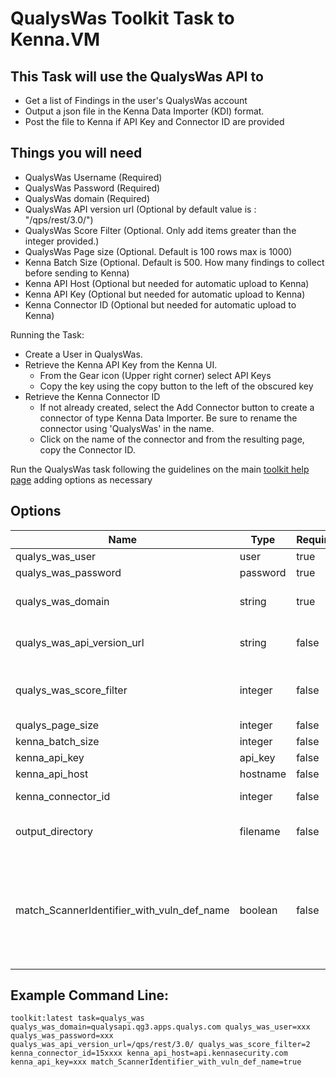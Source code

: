 # QualysWas Toolkit Task to Kenna.VM

## This Task will use the QualysWas API to

- Get a list of Findings in the user's QualysWas account
- Output a json file in the Kenna Data Importer (KDI) format.
- Post the file to Kenna if API Key and Connector ID are provided

## Things you will need

- QualysWas Username (Required)
- QualysWas Password (Required)
- QualysWas domain (Required)
- QualysWas API version url (Optional by default value is : "/qps/rest/3.0/")
- QualysWas Score Filter (Optional. Only add items greater than the integer provided.)
- QualysWas Page size (Optional. Default is 100 rows max is 1000)
- Kenna Batch Size (Optional. Default is 500. How many findings to collect before sending to Kenna)
- Kenna API Host (Optional but needed for automatic upload to Kenna)
- Kenna API Key (Optional but needed for automatic upload to Kenna)
- Kenna Connector ID (Optional but needed for automatic upload to Kenna)

Running the Task:

- Create a User in QualysWas.
- Retrieve the Kenna API Key from the Kenna UI.
  - From the Gear icon (Upper right corner) select API Keys
  - Copy the key using the copy button to the left of the obscured key
- Retrieve the Kenna Connector ID
  - If not already created, select the Add Connector button to create a connector of type Kenna Data Importer. Be sure to rename the connector using 'QualysWas' in the name.
  - Click on the name of the connector and from the resulting page, copy the Connector ID.

Run the QualysWas task following the guidelines on the main [toolkit help page](https://github.com/KennaPublicSamples/toolkit#calling-a-specific-task) adding options as necessary

## Options

| Name | Type | Required | Description |
| ---- | ---- | ---- | ---- |
| qualys_was_user |user | true | QualysWas Username |
| qualys_was_password |password | true | QualysWas Password |
| qualys_was_domain | string | true | Your qualys_was api base url (with protocol and port), e.g. qualysapi.qg3.apps.qualys.com |
| qualys_was_api_version_url | string | false | Your qualys_was_api_version_url, e.g. /qps/rest/3.0/ |
| qualys_was_score_filter | integer | false | Optional filter to limit vulnerabilities using a greater operator on score field ranges from 0 to 5 |
| qualys_page_size | integer | false | Qualys retrieval page size |
| kenna_batch_size | integer | false | Kenna post batch size |
| kenna_api_key | api_key | false | Kenna API Key |
| kenna_api_host | hostname | false | Kenna API Hostname |
| kenna_connector_id | integer | false | If set, we'll try to upload to this connector |
| output_directory | filename | false | Will alter default filename for output. Path is relative to #{$basedir} |
| match_ScannerIdentifier_with_vuln_def_name | boolean | false | If true, the Scanner Description in UI will be coming from the vuln_defs' name in original JSON file matched with scanner_identifier. Each imported finding unless it has the exact same qid, id, and name from source data, will be created as new one. |


## Example Command Line:

    toolkit:latest task=qualys_was qualys_was_domain=qualysapi.qg3.apps.qualys.com qualys_was_user=xxx qualys_was_password=xxx
    qualys_was_api_version_url=/qps/rest/3.0/ qualys_was_score_filter=2 kenna_connector_id=15xxxx kenna_api_host=api.kennasecurity.com kenna_api_key=xxx match_ScannerIdentifier_with_vuln_def_name=true
